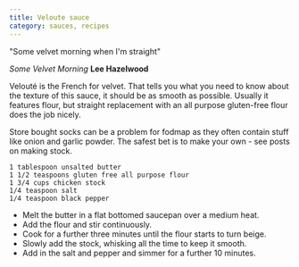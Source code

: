 ```yaml
---
title: Veloute sauce
category: sauces, recipes
---
```


"Some velvet morning when I'm straight"

*Some Velvet Morning* **Lee Hazelwood**

Velouté is the French for velvet. That tells you what you need to know about the texture of this sauce, it should be as smooth as possible. Usually it features flour, but straight replacement with an all purpose gluten-free flour does the job nicely.

Store bought socks can be a problem for fodmap as they often contain stuff like onion and garlic powder. The safest bet is to make your own - see posts on making stock.

	1 tablespoon unsalted butter
	1 1/2 teaspoons gluten free all purpose flour
	1 3/4 cups chicken stock
	1/4 teaspoon salt
	1/4 teaspoon black pepper
	
* Melt the butter in a flat bottomed saucepan over a medium heat.
* Add the flour and stir continuously.
* Cook for a further three minutes until the flour starts to turn beige.
* Slowly add the stock, whisking all the time to keep it smooth.
* Add in the salt and pepper and simmer for a further 10 minutes.
